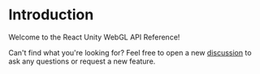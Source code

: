 # Introduction

Welcome to the React Unity WebGL API Reference!

Can't find what you're looking for? Feel free to open a new [discussion](https://github.com/jeffreylanters/react-unity-webgl/discussions) to ask any questions or request a new feature.
